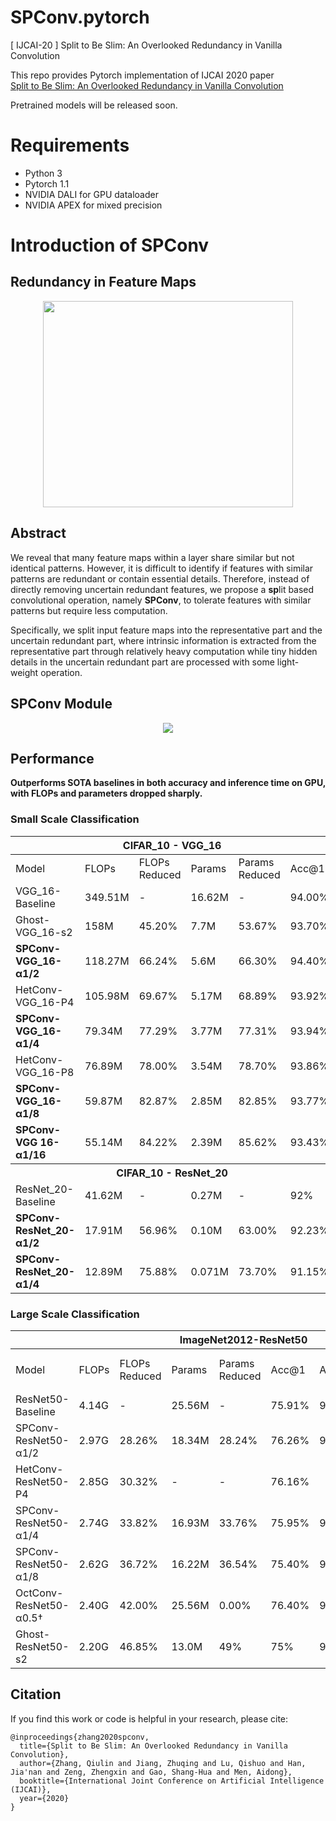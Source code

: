 # SPConv.pytorch
[ IJCAI-20 ] Split to Be Slim: An Overlooked Redundancy in Vanilla Convolution

This repo provides Pytorch implementation of IJCAI 2020 paper   
[Split to Be Slim: An Overlooked Redundancy in Vanilla Convolution](https://arxiv.org/abs/2006.12085)

Pretrained models will be released soon.

# Requirements
- Python 3
- Pytorch 1.1
- NVIDIA DALI for GPU dataloader 
- NVIDIA APEX for mixed precision

# Introduction of SPConv
## Redundancy in Feature Maps

<div align=center><img width='400' height='330' src="https://github.com/qiulinzhang/SPConv.pytorch/blob/master/images/redundant_feature_maps.png"/></div>

## Abstract
We reveal that many feature maps within a layer share similar but not identical patterns. However, it is difficult to identify if features with similar patterns are redundant or contain essential details. Therefore, instead of directly removing uncertain redundant features, we propose a **sp**lit based convolutional operation, namely **SPConv**, to tolerate features with similar patterns but require less computation. 

Specifically, we split input feature maps into the representative part and the uncertain redundant part, where intrinsic information is extracted from the representative part through relatively heavy computation while tiny hidden details in the uncertain redundant part are processed with some light-weight operation.

## SPConv Module

<div align=center><img src="https://github.com/qiulinzhang/SPConv.pytorch/blob/master/images/spconv_module.png"/></div>


## Performance
**Outperforms SOTA baselines in both accuracy and inference time on GPU, with FLOPs and parameters dropped sharply.**
### Small Scale Classification

<table class="tg">
<thead>
  <tr>
    <th class="tg-c3ow" colspan="6">CIFAR_10 - VGG_16</th>
  </tr>
</thead>
<tbody>
  <tr>
    <td class="tg-c3ow">Model</td>
    <td class="tg-c3ow">FLOPs</td>
    <td class="tg-c3ow">FLOPs<br>Reduced</td>
    <td class="tg-c3ow">Params</td>
    <td class="tg-c3ow">Params<br>Reduced</td>
    <td class="tg-c3ow">Acc@1</td>
  </tr>
  <tr>
    <td class="tg-c3ow">VGG_16-Baseline</td>
    <td class="tg-c3ow">349.51M</td>
    <td class="tg-c3ow">-</td>
    <td class="tg-c3ow">16.62M</td>
    <td class="tg-c3ow">-</td>
    <td class="tg-c3ow">94.00%</td>
  </tr>
  <tr>
    <td class="tg-c3ow">Ghost-VGG_16-s2</td>
    <td class="tg-c3ow">158M</td>
    <td class="tg-c3ow">45.20%</td>
    <td class="tg-c3ow">7.7M</td>
    <td class="tg-c3ow">53.67%</td>
    <td class="tg-c3ow">93.70%</td>
  </tr>
  <tr>
    <td class="tg-7btt"><b>SPConv-VGG_16-α1/2</b></td>
    <td class="tg-7btt">118.27M</td>
    <td class="tg-7btt">66.24%</td>
    <td class="tg-7btt">5.6M</td>
    <td class="tg-7btt">66.30%</td>
    <td class="tg-7btt">94.40%</td>
  </tr>
  <tr>
    <td class="tg-c3ow">HetConv-VGG_16-P4</td>
    <td class="tg-c3ow">105.98M</td>
    <td class="tg-c3ow">69.67%</td>
    <td class="tg-c3ow">5.17M</td>
    <td class="tg-c3ow">68.89%</td>
    <td class="tg-c3ow">93.92%</td>
  </tr>
  <tr>
    <td class="tg-7btt"><b>SPConv-VGG_16-α1/4</b></td>
    <td class="tg-7btt">79.34M</td>
    <td class="tg-7btt">77.29%</td>
    <td class="tg-7btt">3.77M</td>
    <td class="tg-7btt">77.31%</td>
    <td class="tg-7btt">93.94%</td>
  </tr>
  <tr>
    <td class="tg-c3ow">HetConv-VGG_16-P8</td>
    <td class="tg-c3ow">76.89M</td>
    <td class="tg-c3ow">78.00%</td>
    <td class="tg-c3ow">3.54M</td>
    <td class="tg-c3ow">78.70%</td>
    <td class="tg-c3ow">93.86%</td>
  </tr>
  <tr>
    <td class="tg-7btt"><b>SPConv-VGG_16-α1/8</b></td>
    <td class="tg-7btt">59.87M</td>
    <td class="tg-7btt">82.87%</td>
    <td class="tg-7btt">2.85M</td>
    <td class="tg-7btt">82.85%</td>
    <td class="tg-7btt">93.77%</td>
  </tr>
  <tr>
    <td class="tg-7btt"><b>SPConv-VGG 16-α1/16</b></td>
    <td class="tg-7btt">55.14M</td>
    <td class="tg-7btt">84.22%</td>
    <td class="tg-7btt">2.39M</td>
    <td class="tg-7btt">85.62%</td>
    <td class="tg-7btt">93.43%</td>
  </tr>
  <tr>
    <th class="tg-c3ow" colspan="6">CIFAR_10 - ResNet_20</th>
  </tr>
  <tr>
    <td class="tg-c3ow">ResNet_20-Baseline</td>
    <td class="tg-c3ow">41.62M</td>
    <td class="tg-c3ow">-</td>
    <td class="tg-c3ow">0.27M</td>
    <td class="tg-c3ow">-</td>
    <td class="tg-c3ow">92%</td>
  </tr>
  <tr>
    <td class="tg-7btt"><b>SPConv-ResNet_20-α1/2</b></td>
    <td class="tg-7btt">17.91M</td>
    <td class="tg-7btt">56.96%</td>
    <td class="tg-7btt">0.10M</td>
    <td class="tg-7btt">63.00%</td>
    <td class="tg-7btt">92.23%</td>
  </tr>
  <tr>
    <td class="tg-7btt"><b>SPConv-ResNet_20-α1/4</b></td>
    <td class="tg-7btt">12.89M</td>
    <td class="tg-7btt">75.88%</td>
    <td class="tg-7btt">0.071M</td>
    <td class="tg-7btt">73.70%</td>
    <td class="tg-7btt">91.15%</td>
  </tr>
</tbody>
</table>

### Large Scale Classification


<table class="tg">
<thead>
  <tr>
    <th class="tg-c3ow" colspan="9">ImageNet2012-ResNet50</th>
  </tr>
</thead>
<tbody>
  <tr>
    <td class="tg-c3ow">Model</td>
    <td class="tg-c3ow">FLOPs</td>
    <td class="tg-c3ow">FLOPs<br>Reduced</td>
    <td class="tg-c3ow">Params</td>
    <td class="tg-c3ow">Params<br>Reduced</td>
    <td class="tg-c3ow">Acc@1</td>
    <td class="tg-c3ow">Acc@5</td>
    <th class="tg-c3ow">Inference Time<br>on GPU</th>
    <td class="tg-baqh">Download</td>
  </tr>
  <tr>
    <td class="tg-c3ow">ResNet50-Baseline</td>
    <td class="tg-c3ow">4.14G</td>
    <td class="tg-c3ow">-</td>
    <td class="tg-c3ow">25.56M</td>
    <td class="tg-c3ow">-</td>
    <td class="tg-c3ow">75.91%</td>
    <td class="tg-c3ow">92.78%</td>
    <td class="tg-c3ow">1.32 ms</td>
    <td class="tg-baqh">-</td>
  </tr>
  <tr>
    <td class="tg-c3ow">SPConv-ResNet50-α1/2</td>
    <td class="tg-c3ow">2.97G</td>
    <td class="tg-c3ow">28.26%</td>
    <td class="tg-c3ow">18.34M</td>
    <td class="tg-c3ow">28.24%</td>
    <td class="tg-c3ow">76.26%</td>
    <td class="tg-c3ow">93.05%</td>
    <td class="tg-c3ow">1.23 ms</td>
    <td class="tg-baqh">(model)[]</td>
  </tr>
  <tr>
    <td class="tg-c3ow">HetConv-ResNet50-P4</td>
    <td class="tg-c3ow">2.85G</td>
    <td class="tg-c3ow">30.32%</td>
    <td class="tg-c3ow">-</td>
    <td class="tg-c3ow">-</td>
    <td class="tg-c3ow">76.16%</td>
    <td class="tg-c3ow"></td>
    <td class="tg-c3ow">-</td>
    <td class="tg-baqh">-</td>
  </tr>
  <tr>
    <td class="tg-c3ow">SPConv-ResNet50-α1/4</td>
    <td class="tg-c3ow">2.74G</td>
    <td class="tg-c3ow">33.82%</td>
    <td class="tg-c3ow">16.93M</td>
    <td class="tg-c3ow">33.76%</td>
    <td class="tg-c3ow">75.95%</td>
    <td class="tg-c3ow">92.99%</td>
    <td class="tg-c3ow">1.19 ms</td>
    <td class="tg-baqh">(model)[]</td>
  </tr>
  <tr>
    <td class="tg-c3ow">SPConv-ResNet50-α1/8</td>
    <td class="tg-c3ow">2.62G</td>
    <td class="tg-c3ow">36.72%</td>
    <td class="tg-c3ow">16.22M</td>
    <td class="tg-c3ow">36.54%</td>
    <td class="tg-c3ow">75.40%</td>
    <td class="tg-c3ow">92.77%</td>
    <td class="tg-c3ow">1.17 ms</td>
    <td class="tg-baqh">[model]()</td>
  </tr>
  <tr>
    <td class="tg-c3ow">OctConv-ResNet50-α0.5†</td>
    <td class="tg-c3ow">2.40G</td>
    <td class="tg-c3ow">42.00%</td>
    <td class="tg-c3ow">25.56M</td>
    <td class="tg-c3ow">0.00%</td>
    <td class="tg-c3ow">76.40%</td>
    <td class="tg-c3ow">93.14%</td>
    <td class="tg-c3ow">3.51 ms</td>
    <td class="tg-baqh">-</td>
  </tr>
  <tr>
    <td class="tg-c3ow">Ghost-ResNet50-s2</td>
    <td class="tg-c3ow">2.20G</td>
    <td class="tg-c3ow">46.85%</td>
    <td class="tg-c3ow">13.0M</td>
    <td class="tg-c3ow">49%</td>
    <td class="tg-c3ow">75%</td>
    <td class="tg-c3ow">92.3%</td>
    <td class="tg-c3ow">-</td>
    <td class="tg-baqh">-</td>
  </tr>
</tbody>
</table>

## Citation

If you find this work or code is helpful in your research, please cite:

```
@inproceedings{zhang2020spconv,
  title={Split to Be Slim: An Overlooked Redundancy in Vanilla Convolution},
  author={Zhang, Qiulin and Jiang, Zhuqing and Lu, Qishuo and Han, Jia'nan and Zeng, Zhengxin and Gao, Shang-Hua and Men, Aidong},
  booktitle={International Joint Conference on Artificial Intelligence (IJCAI)},
  year={2020}
}
```
